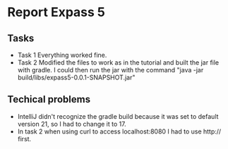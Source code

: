 # Report Expass 5

## Tasks
* Task 1
  Everything worked fine.
* Task 2
  Modified the files to work as in the tutorial and built the jar file with gradle. I could then run the jar with the command "java -jar build/libs/expass5-0.0.1-SNAPSHOT.jar"

## Techical problems
* IntelliJ didn't recognize the gradle build because it was set to default version 21, so I had to change it to 17.
* In task 2 when using curl to access localhost:8080 I had to use http:// first.
